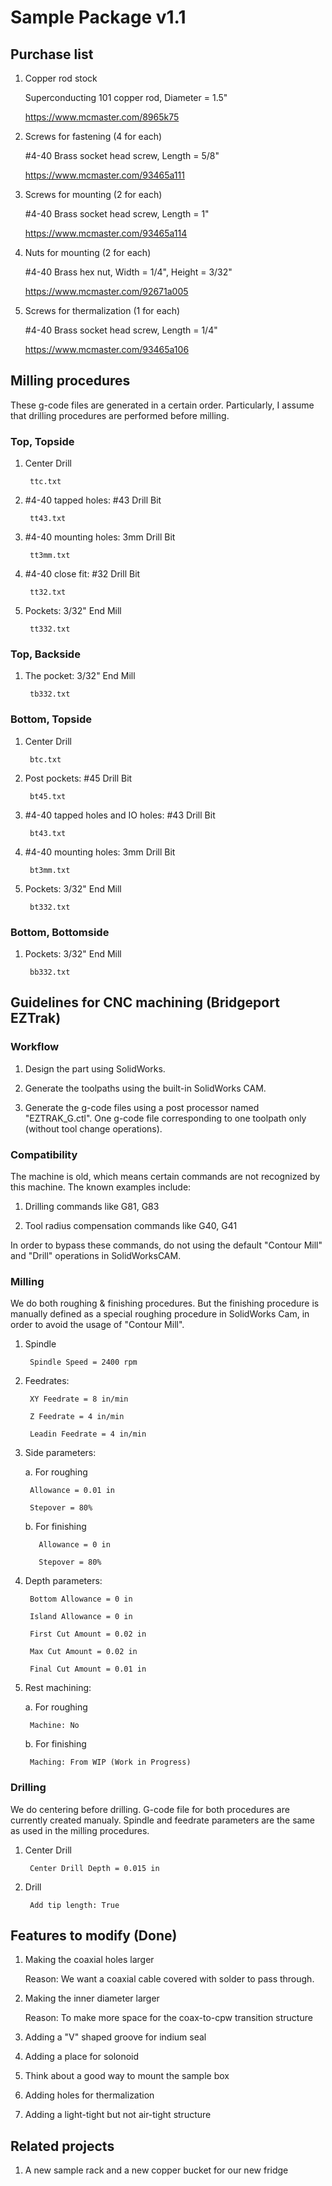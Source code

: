 # Sample Package v1.1

## Purchase list

1. Copper rod stock

    Superconducting 101 copper rod, Diameter = 1.5"

    https://www.mcmaster.com/8965k75

2. Screws for fastening (4 for each)

    #4-40 Brass socket head screw, Length = 5/8"

    https://www.mcmaster.com/93465a111

3. Screws for mounting (2 for each)

    #4-40 Brass socket head screw, Length = 1"

    https://www.mcmaster.com/93465a114

4. Nuts for mounting (2 for each)

    #4-40 Brass hex nut, Width = 1/4", Height = 3/32"

    https://www.mcmaster.com/92671a005

5. Screws for thermalization (1 for each)

    #4-40 Brass socket head screw, Length = 1/4"

    https://www.mcmaster.com/93465a106
    
## Milling procedures

These g-code files are generated in a certain order. Particularly, I assume that drilling procedures are performed before milling.

### Top, Topside

1. Center Drill

        ttc.txt
        
2. #4-40 tapped holes: #43 Drill Bit

        tt43.txt
        
3. #4-40 mounting holes: 3mm Drill Bit

        tt3mm.txt
        
4. #4-40 close fit: #32 Drill Bit

        tt32.txt
        
5. Pockets: 3/32" End Mill

        tt332.txt
        
### Top, Backside

1. The pocket: 3/32" End Mill

        tb332.txt
        
### Bottom, Topside

1. Center Drill

        btc.txt

2. Post pockets: #45 Drill Bit

        bt45.txt
        
3. #4-40 tapped holes and IO holes: #43 Drill Bit

        bt43.txt
        
4. #4-40 mounting holes: 3mm Drill Bit

        bt3mm.txt
        
5. Pockets: 3/32" End Mill

        bt332.txt
        
### Bottom, Bottomside

1. Pockets: 3/32" End Mill

        bb332.txt

## Guidelines for CNC machining (Bridgeport EZTrak)

### Workflow
    
1. Design the part using SolidWorks.

2. Generate the toolpaths using the built-in SolidWorks CAM.

3. Generate the g-code files using a post processor named "EZTRAK_G.ctl". One g-code file corresponding to one toolpath only (without tool change operations).

### Compatibility

The machine is old, which means certain commands are not recognized by this machine. The known examples include:
  
1. Drilling commands like G81, G83

2. Tool radius compensation commands like G40, G41

In order to bypass these commands, do not using the default "Contour Mill" and "Drill" operations in SolidWorksCAM.

### Milling

We do both roughing & finishing procedures. But the finishing procedure is manually defined as a special roughing procedure in SolidWorks Cam, in order to avoid the usage of "Contour Mill".

1. Spindle

        Spindle Speed = 2400 rpm

2. Feedrates:

        XY Feedrate = 8 in/min
    
        Z Feedrate = 4 in/min
        
        Leadin Feedrate = 4 in/min
    
3. Side parameters:

    a. For roughing
    
        Allowance = 0.01 in
        
        Stepover = 80%
      
    b. For finishing
    
          Allowance = 0 in
        
          Stepover = 80%
      
4. Depth parameters:

        Bottom Allowance = 0 in
    
        Island Allowance = 0 in
    
        First Cut Amount = 0.02 in
    
        Max Cut Amount = 0.02 in
    
        Final Cut Amount = 0.01 in
        
5. Rest machining:

    a. For roughing
    
        Machine: No
        
    b. For finishing
    
        Maching: From WIP (Work in Progress)
        
### Drilling

We do centering before drilling. G-code file for both procedures are currently created manualy. Spindle and feedrate parameters are the same as used in the milling procedures.

1. Center Drill

        Center Drill Depth = 0.015 in

2. Drill

        Add tip length: True

## Features to modify (Done)

1. Making the coaxial holes larger

    Reason: We want a coaxial cable covered with solder to pass through.

2. Making the inner diameter larger

    Reason: To make more space for the coax-to-cpw transition structure

3. Adding a "V" shaped groove for indium seal
3. Adding a place for solonoid
4. Think about a good way to mount the sample box
5. Adding holes for thermalization
6. Adding a light-tight but not air-tight structure

## Related projects

1. A new sample rack and a new copper bucket for our new fridge
